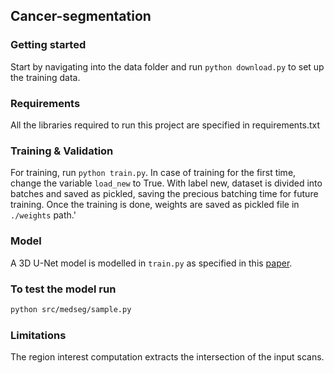 Cancer-segmentation
-------------------

### Getting started
Start by navigating into the data folder and run `python download.py` to set up the training data.

### Requirements
All the libraries required to run this project are specified in requirements.txt

### Training & Validation
For training, run `python train.py`.
In case of training for the first time, change the variable `load_new` to True.
With label new, dataset is divided into batches and saved as pickled, saving the precious batching time for future training.
Once the training is done, weights are saved as pickled file in `./weights` path.'

### Model
A 3D U-Net model is modelled in `train.py` as specified in this [paper](https://arxiv.org/pdf/1505.04597.pdf).

### To test the model run
```bash
python src/medseg/sample.py
```

### Limitations
The region interest computation extracts the intersection of the input scans. 